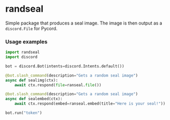 # randseal
Simple package that produces a seal image. The image is then output as a `discord.File` for Pycord.

### Usage examples
```py
import randseal
import discord

bot = discord.Bot(intents=discord.Intents.default())

@bot.slash_command(description="Gets a random seal image")
async def sealimg(ctx):
	await ctx.respond(file=ranseal.file())

@bot.slash_command(description="Gets a random seal image")
async def sealembed(ctx):
	await ctx.respond(embed=ranseal.embed(title="Here is your seal!"))

bot.run("token")
```